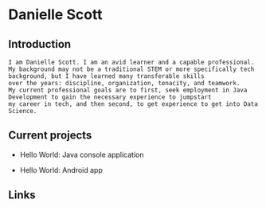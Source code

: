  # Danielle Scott
    
 ## Introduction

    I am Danielle Scott. I am an avid learner and a capable professional.  
    My background may not be a traditional STEM or more specifically tech background, but I have learned many transferable skills  
    over the years: discipline, organization, tenacity, and teamwork.  
    My current professional goals are to first, seek employment in Java Development to gain the necessary experience to jumpstart  
    my career in tech, and then second, to get experience to get into Data Science.

 ## Current projects

 * Hello World: Java console application

 * Hello World: Android app

 ## Links